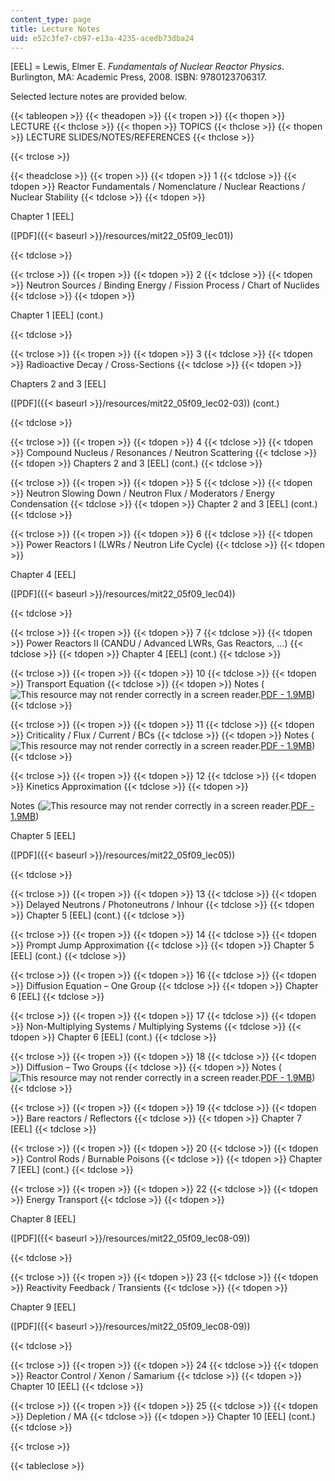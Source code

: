 ```yaml
---
content_type: page
title: Lecture Notes
uid: e52c3fe7-cb97-e13a-4235-acedb73dba24
---
```


\[EEL\] = Lewis, Elmer E. _Fundamentals of Nuclear Reactor Physics_. Burlington, MA: Academic Press, 2008. ISBN: 9780123706317.

Selected lecture notes are provided below.

{{< tableopen >}}
{{< theadopen >}}
{{< tropen >}}
{{< thopen >}}
LECTURE
{{< thclose >}}
{{< thopen >}}
TOPICS
{{< thclose >}}
{{< thopen >}}
LECTURE SLIDES/NOTES/REFERENCES
{{< thclose >}}

{{< trclose >}}

{{< theadclose >}}
{{< tropen >}}
{{< tdopen >}}
1
{{< tdclose >}}
{{< tdopen >}}
Reactor Fundamentals / Nomenclature / Nuclear Reactions / Nuclear Stability
{{< tdclose >}}
{{< tdopen >}}


Chapter 1 \[EEL\]

([PDF]({{< baseurl >}}/resources/mit22_05f09_lec01))


{{< tdclose >}}

{{< trclose >}}
{{< tropen >}}
{{< tdopen >}}
2
{{< tdclose >}}
{{< tdopen >}}
Neutron Sources / Binding Energy / Fission Process / Chart of Nuclides
{{< tdclose >}}
{{< tdopen >}}


Chapter 1 \[EEL\] (cont.)


{{< tdclose >}}

{{< trclose >}}
{{< tropen >}}
{{< tdopen >}}
3
{{< tdclose >}}
{{< tdopen >}}
Radioactive Decay / Cross-Sections
{{< tdclose >}}
{{< tdopen >}}


Chapters 2 and 3 \[EEL\]

([PDF]({{< baseurl >}}/resources/mit22_05f09_lec02-03)) (cont.)


{{< tdclose >}}

{{< trclose >}}
{{< tropen >}}
{{< tdopen >}}
4
{{< tdclose >}}
{{< tdopen >}}
Compound Nucleus / Resonances / Neutron Scattering
{{< tdclose >}}
{{< tdopen >}}
Chapters 2 and 3 \[EEL\] (cont.)
{{< tdclose >}}

{{< trclose >}}
{{< tropen >}}
{{< tdopen >}}
5
{{< tdclose >}}
{{< tdopen >}}
Neutron Slowing Down / Neutron Flux / Moderators / Energy Condensation
{{< tdclose >}}
{{< tdopen >}}
Chapter 2 and 3 \[EEL\] (cont.)
{{< tdclose >}}

{{< trclose >}}
{{< tropen >}}
{{< tdopen >}}
6
{{< tdclose >}}
{{< tdopen >}}
Power Reactors I (LWRs / Neutron Life Cycle)
{{< tdclose >}}
{{< tdopen >}}


Chapter 4 \[EEL\]

([PDF]({{< baseurl >}}/resources/mit22_05f09_lec04))


{{< tdclose >}}

{{< trclose >}}
{{< tropen >}}
{{< tdopen >}}
7
{{< tdclose >}}
{{< tdopen >}}
Power Reactors II (CANDU / Advanced LWRs, Gas Reactors, ...)
{{< tdclose >}}
{{< tdopen >}}
Chapter 4 \[EEL\] (cont.)
{{< tdclose >}}

{{< trclose >}}
{{< tropen >}}
{{< tdopen >}}
10
{{< tdclose >}}
{{< tdopen >}}
Transport Equation
{{< tdclose >}}
{{< tdopen >}}
Notes (![This resource may not render correctly in a screen reader.](/images/inacessible.gif)[PDF - 1.9MB](http://canteach.candu.org/library/20041802.pdf))
{{< tdclose >}}

{{< trclose >}}
{{< tropen >}}
{{< tdopen >}}
11
{{< tdclose >}}
{{< tdopen >}}
Criticality / Flux / Current / BCs
{{< tdclose >}}
{{< tdopen >}}
Notes (![This resource may not render correctly in a screen reader.](/images/inacessible.gif)[PDF - 1.9MB](http://canteach.candu.org/library/20041802.pdf))
{{< tdclose >}}

{{< trclose >}}
{{< tropen >}}
{{< tdopen >}}
12
{{< tdclose >}}
{{< tdopen >}}
Kinetics Approximation
{{< tdclose >}}
{{< tdopen >}}


Notes (![This resource may not render correctly in a screen reader.](/images/inacessible.gif)[PDF - 1.9MB](http://canteach.candu.org/library/20041802.pdf))

Chapter 5 \[EEL\]

([PDF]({{< baseurl >}}/resources/mit22_05f09_lec05))


{{< tdclose >}}

{{< trclose >}}
{{< tropen >}}
{{< tdopen >}}
13
{{< tdclose >}}
{{< tdopen >}}
Delayed Neutrons / Photoneutrons / Inhour
{{< tdclose >}}
{{< tdopen >}}
Chapter 5 \[EEL\] (cont.)
{{< tdclose >}}

{{< trclose >}}
{{< tropen >}}
{{< tdopen >}}
14
{{< tdclose >}}
{{< tdopen >}}
Prompt Jump Approximation
{{< tdclose >}}
{{< tdopen >}}
Chapter 5 \[EEL\] (cont.)
{{< tdclose >}}

{{< trclose >}}
{{< tropen >}}
{{< tdopen >}}
16
{{< tdclose >}}
{{< tdopen >}}
Diffusion Equation – One Group
{{< tdclose >}}
{{< tdopen >}}
Chapter 6 \[EEL\]
{{< tdclose >}}

{{< trclose >}}
{{< tropen >}}
{{< tdopen >}}
17
{{< tdclose >}}
{{< tdopen >}}
Non-Multiplying Systems / Multiplying Systems
{{< tdclose >}}
{{< tdopen >}}
Chapter 6 \[EEL\] (cont.)
{{< tdclose >}}

{{< trclose >}}
{{< tropen >}}
{{< tdopen >}}
18
{{< tdclose >}}
{{< tdopen >}}
Diffusion – Two Groups
{{< tdclose >}}
{{< tdopen >}}
Notes (![This resource may not render correctly in a screen reader.](/images/inacessible.gif)[PDF - 1.9MB](http://canteach.candu.org/library/20041802.pdf))
{{< tdclose >}}

{{< trclose >}}
{{< tropen >}}
{{< tdopen >}}
19
{{< tdclose >}}
{{< tdopen >}}
Bare reactors / Reflectors
{{< tdclose >}}
{{< tdopen >}}
Chapter 7 \[EEL\]
{{< tdclose >}}

{{< trclose >}}
{{< tropen >}}
{{< tdopen >}}
20
{{< tdclose >}}
{{< tdopen >}}
Control Rods / Burnable Poisons
{{< tdclose >}}
{{< tdopen >}}
Chapter 7 \[EEL\] (cont.)
{{< tdclose >}}

{{< trclose >}}
{{< tropen >}}
{{< tdopen >}}
22
{{< tdclose >}}
{{< tdopen >}}
Energy Transport
{{< tdclose >}}
{{< tdopen >}}


Chapter 8 \[EEL\]

([PDF]({{< baseurl >}}/resources/mit22_05f09_lec08-09))


{{< tdclose >}}

{{< trclose >}}
{{< tropen >}}
{{< tdopen >}}
23
{{< tdclose >}}
{{< tdopen >}}
Reactivity Feedback / Transients
{{< tdclose >}}
{{< tdopen >}}


Chapter 9 \[EEL\]

([PDF]({{< baseurl >}}/resources/mit22_05f09_lec08-09))


{{< tdclose >}}

{{< trclose >}}
{{< tropen >}}
{{< tdopen >}}
24
{{< tdclose >}}
{{< tdopen >}}
Reactor Control / Xenon / Samarium
{{< tdclose >}}
{{< tdopen >}}
Chapter 10 \[EEL\]
{{< tdclose >}}

{{< trclose >}}
{{< tropen >}}
{{< tdopen >}}
25
{{< tdclose >}}
{{< tdopen >}}
Depletion / MA
{{< tdclose >}}
{{< tdopen >}}
Chapter 10 \[EEL\] (cont.)
{{< tdclose >}}

{{< trclose >}}

{{< tableclose >}}